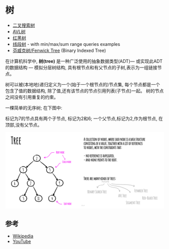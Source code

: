 # 树

* [二叉搜索树](binary-search-tree)
* [AVL树](avl-tree)
* [红黑树](red-black-tree)
* [线段树](segment-tree) - with min/max/sum range queries examples
* [芬威克树/Fenwick Tree](fenwick-tree) (Binary Indexed Tree)

在计算机科学中, **树(tree)** 是一种广泛使用的抽象数据类型(ADT)— 或实现此ADT的数据结构 — 模拟分层树结构, 具有根节点和有父节点的子树,表示为一组链接节点。

树可以被(本地地)递归定义为一个(始于一个根节点的)节点集, 每个节点都是一个包含了值的数据结构, 除了值,还有该节点的节点引用列表(子节点)一起。
树的节点之间没有引用重复的约束。

一棵简单的无序树; 在下图中:

标记为7的节点具有两个子节点, 标记为2和6;
一个父节点,标记为2,作为根节点, 在顶部,没有父节点。

![Tree](./images/tree.jpeg)


## 参考

- [Wikipedia](https://en.wikipedia.org/wiki/Tree_(data_structure))
- [YouTube](https://www.youtube.com/watch?v=oSWTXtMglKE&list=PLLXdhg_r2hKA7DPDsunoDZ-Z769jWn4R8&index=8)

